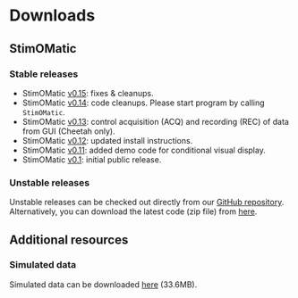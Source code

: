 # Downloads #


## StimOMatic ##
### Stable releases ###
- StimOMatic [v0.15][v0.15]: fixes & cleanups.
- StimOMatic [v0.14][v0.14]: code cleanups. Please start program by calling `StimOMatic`.
- StimOMatic [v0.13][v0.13]: control acquisition (ACQ) and recording (REC) of data from GUI (Cheetah only).
- StimOMatic [v0.12][v0.12]: updated install instructions.
- StimOMatic [v0.11][v0.11]: added demo code for conditional visual display.
- StimOMatic [v0.1][v0.1]: initial public release.  

### Unstable releases ###
Unstable releases can be checked out directly from our [GitHub repository][repo].  
Alternatively, you can download the latest code (zip file) from [here][zip-source]. 


## Additional resources ##
### Simulated data ###
Simulated data can be downloaded [here][sim_data] (33.6MB).

[v0.15]: https://github.com/StimOMatic/StimOMatic/archive/v0.15.zip
[v0.14]: https://github.com/StimOMatic/StimOMatic/archive/v0.14.zip
[v0.13]: https://github.com/StimOMatic/StimOMatic/archive/v0.13.zip
[v0.12]: https://github.com/StimOMatic/StimOMatic/archive/v0.12.zip
[v0.11]: https://github.com/StimOMatic/StimOMatic/archive/v0.11.zip
[v0.1]: https://github.com/StimOMatic/StimOMatic/archive/v0.1.zip
[repo]: https://github.com/StimOMatic/StimOMatic
[sim_data]: http://stimomatic.brain.mpg.de/media/LFPsimOsc_data1.zip
[zip-source]: https://github.com/StimOMatic/StimOMatic/archive/master.zip
